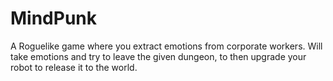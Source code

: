 # MindPunk

A Roguelike game where you extract emotions from corporate workers. 
Will take emotions and try to leave the given dungeon, to then upgrade your robot to release it to the world.
